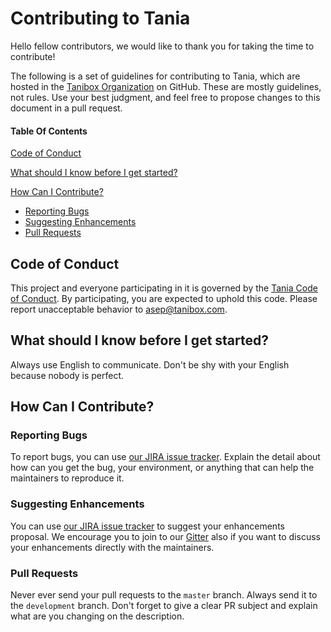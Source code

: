 # Contributing to Tania

Hello fellow contributors, we would like to thank you for taking the time to contribute!

The following is a set of guidelines for contributing to Tania, which are hosted in the [Tanibox Organization](https://github.com/tanibox) on GitHub. These are mostly guidelines, not rules. Use your best judgment, and feel free to propose changes to this document in a pull request.

#### Table Of Contents

[Code of Conduct](#code-of-conduct)

[What should I know before I get started?](#what-should-i-know-before-i-get-started)

[How Can I Contribute?](#how-can-i-contribute)
  * [Reporting Bugs](#reporting-bugs)
  * [Suggesting Enhancements](#suggesting-enhancements)
  * [Pull Requests](#pull-requests)

## Code of Conduct

This project and everyone participating in it is governed by the [Tania Code of Conduct](CODE_OF_CONDUCT.md). By participating, you are expected to uphold this code. Please report unacceptable behavior to [asep@tanibox.com](mailto:asep@tanibox.com).

## What should I know before I get started?

Always use English to communicate. Don't be shy with your English because nobody is perfect.

## How Can I Contribute?

### Reporting Bugs

To report bugs, you can use [our JIRA issue tracker](https://gettania.atlassian.net). Explain the detail about how can you get the bug, your environment, or anything that can help the maintainers to reproduce it.

### Suggesting Enhancements

You can use [our JIRA issue tracker](https://gettania.atlassian.net) to suggest your enhancements proposal. We encourage you to join to our [Gitter](https://gitter.im/taniafarm/Lobby) also if you want to discuss your enhancements directly with the maintainers.

### Pull Requests

Never ever send your pull requests to the `master` branch. Always send it to the `development` branch. Don't forget to give a clear PR subject and explain what are you changing on the description.
